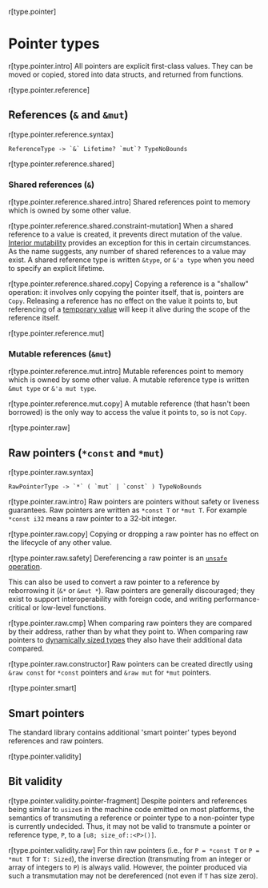 r[type.pointer]
# Pointer types

r[type.pointer.intro]
All pointers are explicit first-class values.
They can be moved or copied, stored into data structs, and returned from functions.

r[type.pointer.reference]
## References (`&` and `&mut`)

r[type.pointer.reference.syntax]
```grammar,types
ReferenceType -> `&` Lifetime? `mut`? TypeNoBounds
```

r[type.pointer.reference.shared]
### Shared references (`&`)

r[type.pointer.reference.shared.intro]
Shared references point to memory which is owned by some other value.

r[type.pointer.reference.shared.constraint-mutation]
When a shared reference to a value is created, it prevents direct mutation of the value.
[Interior mutability] provides an exception for this in certain circumstances.
As the name suggests, any number of shared references to a value may exist.
A shared reference type is written `&type`, or `&'a type` when you need to specify an explicit lifetime.

r[type.pointer.reference.shared.copy]
Copying a reference is a "shallow" operation:
it involves only copying the pointer itself, that is, pointers are `Copy`.
Releasing a reference has no effect on the value it points to, but referencing of a [temporary value] will keep it alive during the scope of the reference itself.

r[type.pointer.reference.mut]
### Mutable references (`&mut`)

r[type.pointer.reference.mut.intro]
Mutable references point to memory which is owned by some other value.
A mutable reference type is written `&mut type` or `&'a mut type`.

r[type.pointer.reference.mut.copy]
A mutable reference (that hasn't been borrowed) is the only way to access the value it points to, so is not `Copy`.

r[type.pointer.raw]
## Raw pointers (`*const` and `*mut`)

r[type.pointer.raw.syntax]
```grammar,types
RawPointerType -> `*` ( `mut` | `const` ) TypeNoBounds
```

r[type.pointer.raw.intro]
Raw pointers are pointers without safety or liveness guarantees.
Raw pointers are written as `*const T` or `*mut T`.
For example `*const i32` means a raw pointer to a 32-bit integer.

r[type.pointer.raw.copy]
Copying or dropping a raw pointer has no effect on the lifecycle of any other value.

r[type.pointer.raw.safety]
Dereferencing a raw pointer is an [`unsafe` operation].

This can also be used to convert a raw pointer to a reference by reborrowing it (`&*` or `&mut *`).
Raw pointers are generally discouraged;
they exist to support interoperability with foreign code, and writing performance-critical or low-level functions.

r[type.pointer.raw.cmp]
When comparing raw pointers they are compared by their address, rather than by what they point to.
When comparing raw pointers to [dynamically sized types] they also have their additional data compared.

r[type.pointer.raw.constructor]
Raw pointers can be created directly using `&raw const` for `*const` pointers and `&raw mut` for `*mut` pointers.

r[type.pointer.smart]
## Smart pointers

The standard library contains additional 'smart pointer' types beyond references and raw pointers.

r[type.pointer.validity]
## Bit validity

r[type.pointer.validity.pointer-fragment]
Despite pointers and references being similar to `usize`s in the machine code emitted on most platforms,
the semantics of transmuting a reference or pointer type to a non-pointer type is currently undecided.
Thus, it may not be valid to transmute a pointer or reference type, `P`, to a `[u8; size_of::<P>()]`.

r[type.pointer.validity.raw]
For thin raw pointers (i.e., for `P = *const T` or `P = *mut T` for `T: Sized`),
the inverse direction (transmuting from an integer or array of integers to `P`) is always valid.
However, the pointer produced via such a transmutation may not be dereferenced (not even if `T` has size zero).

[Interior mutability]: ../interior-mutability.md
[`unsafe` operation]: ../unsafety.md
[dynamically sized types]: ../dynamically-sized-types.md
[temporary value]: ../expressions.md#temporaries

